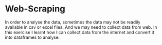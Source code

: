 # Web-Scraping
In order to analyse the data, sometimes the data may not be readily available in csv or excel files. And we may need to collect data from web. In this exercise I learnt how I can collect data from the internet and convert it into dataframes to analyse.
